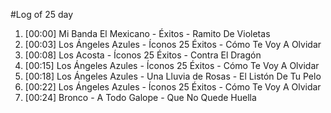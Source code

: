 #Log of 25 day

1. [00:00] Mi Banda El Mexicano - Éxitos - Ramito De Violetas
1. [00:03] Los Ángeles Azules - Íconos 25 Éxitos - Cómo Te Voy A Olvidar
1. [00:08] Los Acosta - Íconos 25 Éxitos - Contra El Dragón
1. [00:15] Los Ángeles Azules - Íconos 25 Éxitos - Cómo Te Voy A Olvidar
1. [00:18] Los Ángeles Azules - Una Lluvia de Rosas - El Listón De Tu Pelo
1. [00:22] Los Ángeles Azules - Íconos 25 Éxitos - Cómo Te Voy A Olvidar
1. [00:24] Bronco - A Todo Galope - Que No Quede Huella
